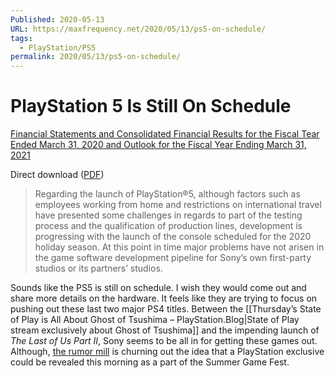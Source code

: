 ```yaml
---
Published: 2020-05-13
URL: https://maxfrequency.net/2020/05/13/ps5-on-schedule/
tags:
  - PlayStation/PS5
permalink: 2020/05/13/ps5-on-schedule/
---
```

# PlayStation 5 Is Still On Schedule

[Financial Statements and Consolidated Financial Results for the Fiscal Tear Ended March 31, 2020 and Outlook for the Fiscal Year Ending March 31, 2021](https://www.sony.net/SonyInfo/IR/library/presen/er/pdf/19q4_sony.pdf)

Direct download ([PDF](https://maxfrequency.net/wp-content/uploads/2020/05/19q4_sony-1.pdf))

> Regarding the launch of PlayStation®5, although factors such as employees working from home and restrictions on international travel have presented some challenges in regards to part of the testing process and the qualification of production lines, development is progressing with the launch of the console scheduled for the 2020 holiday season. At this point in time major problems have not arisen in the game software development pipeline for Sony’s own first-party studios or its partners’ studios.

Sounds like the PS5 is still on schedule. I wish they would come out and share more details on the hardware. It feels like they are trying to focus on pushing out these last two major PS4 titles. Between the [[Thursday’s State of Play is All About Ghost of Tsushima – PlayStation.Blog|State of Play stream exclusively about Ghost of Tsushima]] and the impending launch of *The Last of Us Part II*, Sony seems to be all in for getting these games out. Although, [the rumor mill](https://twitter.com/petespeakeasy/status/1260509467147411463) is churning out the idea that a PlayStation exclusive could be revealed this morning as a part of the Summer Game Fest.